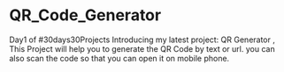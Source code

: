 # QR_Code_Generator
Day1 of #30days30Projects
Introducing my latest project: QR Generator , This Project will help you to generate the QR Code by text or url.
you can also scan the code so that you can open it on mobile phone.

